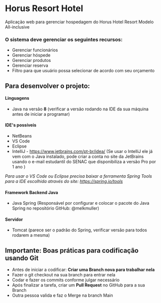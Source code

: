 # Horus Resort Hotel

Aplicação web para gerenciar hospedagem do Horus Hotel Resort Modelo All-inclusive

### O sistema deve gerenciar os seguintes recursos: 
 - Gerenciar funcionários 
 - Gerenciar hóspede 
 - Gerenciar produtos 
 - Gerenciar reserva 
 - Filtro para que usuário possa selecionar de acordo com seu orçamento 


## Para desenvolver o projeto:

#### Linguagens
 - Java na versão **8** (verificar a versão rodando na IDE da sua máquina antes de iniciar a programar)

#### IDE's possíveis
 - NetBeans
 - VS Code
 - Eclipse
 - IntelliJ - https://www.jetbrains.com/pt-br/idea/
    (Se usar o IntelliJ ele já vem com o Java instalado, pode criar a conta no site da JetBrains usando o e-mail estudantil do SENAC que disponibiliza a versão Pro por 1 ano )

 *Para usar o VS Code ou Eclipse precisa baixar a ferramenta Spring Tools para a IDE escolhida através do site: https://spring.io/tools*

#### Framework Backend Java
 - Java Spring
    (Responsável por configurar e colocar o pacote do Java Spring no repositório GitHub: @melkmuller)

#### Servidor
 - Tomcat (parece ser o padrão do Spring, verificar versão para todos rodarem a mesma)

## Importante: Boas práticas para codificação usando Git
 - Antes de iniciar a codificar: **Criar uma Branch nova para trabalhar nela**
 - Fazer o git checkout na sua branch para entrar nela
 - Codar e fazer os commits conforme julgar necessário
 - Após finalizar a tarefa, criar um **Pull Request** no GitHub para a sua Branch
 - Outra pessoa valida e faz o Merge na branch Main
